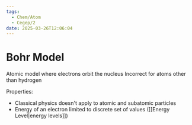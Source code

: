 ```yaml
---
tags:
  - Chem/Atom
  - Cegep/2
date: 2025-03-26T12:06:04
---
```


# Bohr Model

Atomic model where electrons orbit the nucleus
Incorrect for atoms other than hydrogen

Properties:

- Classical physics doesn't apply to atomic and subatomic particles
- Energy of an electron limited to discrete set of values ([[Energy Level|energy levels]])
